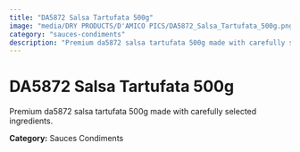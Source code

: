 ```yaml
---
title: "DA5872 Salsa Tartufata 500g"
image: "media/DRY PRODUCTS/D'AMICO PICS/DA5872_Salsa_Tartufata_500g.png"
category: "sauces-condiments"
description: "Premium da5872 salsa tartufata 500g made with carefully selected ingredients."
---
```


# DA5872 Salsa Tartufata 500g

Premium da5872 salsa tartufata 500g made with carefully selected ingredients.

**Category:** Sauces Condiments
